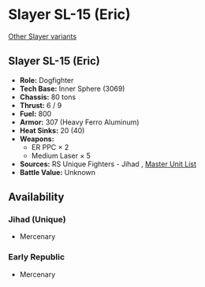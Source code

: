 # Slayer SL-15 (Eric) 

[Other Slayer variants](../slayer.md) 

## Slayer SL-15 (Eric) 

- **Role:** Dogfighter 
- **Tech Base:** Inner Sphere (3069) 
- **Chassis:** 80 tons 
- **Thrust:** 6 / 9 
- **Fuel:** 800 
- **Armor:** 307 (Heavy Ferro Aluminum) 
- **Heat Sinks:** 20 (40) 
- **Weapons:** 
  - ER PPC × 2 
  - Medium Laser × 5 
- **Sources:** RS Unique Fighters - Jihad , [Master Unit List](http://masterunitlist.info/Unit/Details/2960) 
- **Battle Value:** Unknown 

## Availability 

### Jihad (Unique) 

- Mercenary 

### Early Republic 

- Mercenary 

